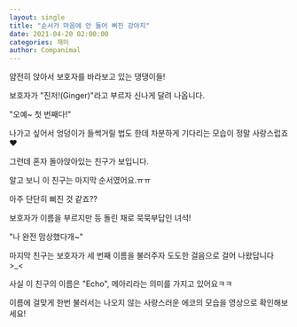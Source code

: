 ```yaml
---
layout: single
title: "순서가 마음에 안 들어 삐진 강아지"
date: 2021-04-20 02:00:00
categories: 재미
author: Companimal
---
```


얌전히 앉아서 보호자를 바라보고 있는 댕댕이들!

보호자가 "진저!(Ginger)"라고 부르자 신나게 달려 나옵니다.

"오예~ 첫 번째다!"

나가고 싶어서 엉덩이가 들썩거릴 법도 한데 차분하게 기다리는 모습이 정말 사랑스럽죠♥

그런데 혼자 돌아앉아있는 친구가 보입니다.

알고 보니 이 친구는 마지막 순서였어요.ㅠㅠ

아주 단단히 삐진 것 같죠??

보호자가 이름을 부르지만 등 돌린 채로 묵묵부답인 녀석!

"나 완전 맘상했다개~"

마지막 친구는 보호자가 세 번째 이름을 불러주자 도도한 걸음으로 걸어 나왔답니다 &gt;\_&lt;

사실 이 친구의 이름은 "Echo", 메아리라는 의미를 가지고 있어요ㅋㅋ

이름에 걸맞게 한번 불러서는 나오지 않는 사랑스러운 에코의 모습을 영상으로 확인해보세요!
